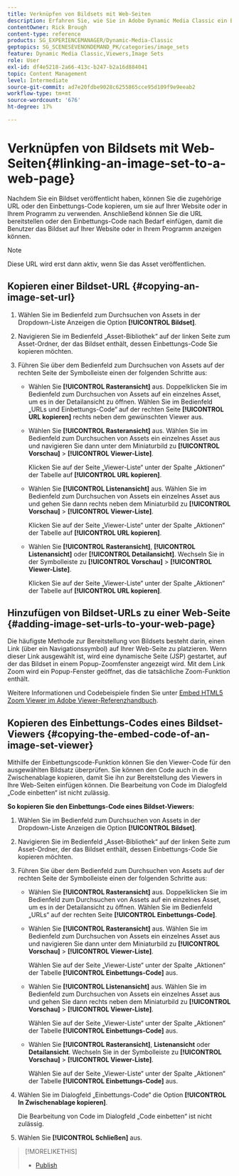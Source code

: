 ```yaml
---
title: Verknüpfen von Bildsets mit Web-Seiten
description: Erfahren Sie, wie Sie in Adobe Dynamic Media Classic ein Bildset mit einer Web-Seite verknüpfen.
contentOwner: Rick Brough
content-type: reference
products: SG_EXPERIENCEMANAGER/Dynamic-Media-Classic
geptopics: SG_SCENESEVENONDEMAND_PK/categories/image_sets
feature: Dynamic Media Classic,Viewers,Image Sets
role: User
exl-id: df4e5218-2a66-413c-b247-b2a16d884041
topic: Content Management
level: Intermediate
source-git-commit: ad7e20fdbe9028c6255865cce95d109f9e9eeab2
workflow-type: tm+mt
source-wordcount: '676'
ht-degree: 17%

---
```


# Verknüpfen von Bildsets mit Web-Seiten{#linking-an-image-set-to-a-web-page}

Nachdem Sie ein Bildset veröffentlicht haben, können Sie die zugehörige URL oder den Einbettungs-Code kopieren, um sie auf Ihrer Website oder in Ihrem Programm zu verwenden. Anschließend können Sie die URL bereitstellen oder den Einbettungs-Code nach Bedarf einfügen, damit die Benutzer das Bildset auf Ihrer Website oder in Ihrem Programm anzeigen können.

>[!NOTE]
>
>Diese URL wird erst dann aktiv, wenn Sie das Asset veröffentlichen.

## Kopieren einer Bildset-URL {#copying-an-image-set-url}

1. Wählen Sie im Bedienfeld zum Durchsuchen von Assets in der Dropdown-Liste Anzeigen die Option **[!UICONTROL Bildset]**.
1. Navigieren Sie im Bedienfeld „Asset-Bibliothek“ auf der linken Seite zum Asset-Ordner, der das Bildset enthält, dessen Einbettungs-Code Sie kopieren möchten.
1. Führen Sie über dem Bedienfeld zum Durchsuchen von Assets auf der rechten Seite der Symbolleiste einen der folgenden Schritte aus:

   * Wählen Sie **[!UICONTROL Rasteransicht]** aus. Doppelklicken Sie im Bedienfeld zum Durchsuchen von Assets auf ein einzelnes Asset, um es in der Detailansicht zu öffnen. Wählen Sie im Bedienfeld „URLs und Einbettungs-Code“ auf der rechten Seite **[!UICONTROL URL kopieren]** rechts neben dem gewünschten Viewer aus.
   * Wählen Sie **[!UICONTROL Rasteransicht]** aus. Wählen Sie im Bedienfeld zum Durchsuchen von Assets ein einzelnes Asset aus und navigieren Sie dann unter dem Miniaturbild zu **[!UICONTROL Vorschau]** > **[!UICONTROL Viewer-Liste]**.

     Klicken Sie auf der Seite „Viewer-Liste“ unter der Spalte „Aktionen“ der Tabelle auf **[!UICONTROL URL kopieren]**.

   * Wählen Sie **[!UICONTROL Listenansicht]** aus. Wählen Sie im Bedienfeld zum Durchsuchen von Assets ein einzelnes Asset aus und gehen Sie dann rechts neben dem Miniaturbild zu **[!UICONTROL Vorschau]** > **[!UICONTROL Viewer-Liste]**.

     Klicken Sie auf der Seite „Viewer-Liste“ unter der Spalte „Aktionen“ der Tabelle auf **[!UICONTROL URL kopieren]**.

   * Wählen Sie **[!UICONTROL Rasteransicht]**, **[!UICONTROL Listenansicht]** oder **[!UICONTROL Detailansicht]**. Wechseln Sie in der Symbolleiste zu **[!UICONTROL Vorschau]** > **[!UICONTROL Viewer-Liste]**.

     Klicken Sie auf der Seite „Viewer-Liste“ unter der Spalte „Aktionen“ der Tabelle auf **[!UICONTROL URL kopieren]**.

## Hinzufügen von Bildset-URLs zu einer Web-Seite {#adding-image-set-urls-to-your-web-page}

Die häufigste Methode zur Bereitstellung von Bildsets besteht darin, einen Link (über ein Navigationssymbol) auf Ihrer Web-Seite zu platzieren. Wenn dieser Link ausgewählt ist, wird eine dynamische Seite (JSP) gestartet, auf der das Bildset in einem Popup-Zoomfenster angezeigt wird. Mit dem Link Zoom wird ein Popup-Fenster geöffnet, das die tatsächliche Zoom-Funktion enthält.

Weitere Informationen und Codebeispiele finden Sie unter [Embed HTML5 Zoom Viewer im Adobe Viewer-Referenzhandbuch](https://experienceleague.adobe.com/de/docs/dynamic-media-developer-resources/library/viewers-aem-assets-dmc/zoom/c-html5-20-zoom-viewer-about#section-e1c3106f5b3e445d9b95be337c2f94e2).

## Kopieren des Einbettungs-Codes eines Bildset-Viewers {#copying-the-embed-code-of-an-image-set-viewer}

Mithilfe der Einbettungscode-Funktion können Sie den Viewer-Code für den ausgewählten Bildsatz überprüfen. Sie können den Code auch in die Zwischenablage kopieren, damit Sie ihn zur Bereitstellung des Viewers in Ihre Web-Seiten einfügen können. Die Bearbeitung von Code im Dialogfeld „Code einbetten“ ist nicht zulässig.

**So kopieren Sie den Einbettungs-Code eines Bildset-Viewers:**

1. Wählen Sie im Bedienfeld zum Durchsuchen von Assets in der Dropdown-Liste Anzeigen die Option **[!UICONTROL Bildset]**.
1. Navigieren Sie im Bedienfeld „Asset-Bibliothek“ auf der linken Seite zum Asset-Ordner, der das Bildset enthält, dessen Einbettungs-Code Sie kopieren möchten.
1. Führen Sie über dem Bedienfeld zum Durchsuchen von Assets auf der rechten Seite der Symbolleiste einen der folgenden Schritte aus:

   * Wählen Sie **[!UICONTROL Rasteransicht]** aus. Doppelklicken Sie im Bedienfeld zum Durchsuchen von Assets auf ein einzelnes Asset, um es in der Detailansicht zu öffnen. Wählen Sie im Bedienfeld „URLs“ auf der rechten Seite **[!UICONTROL Einbettungs-Code]**.
   * Wählen Sie **[!UICONTROL Rasteransicht]** aus. Wählen Sie im Bedienfeld zum Durchsuchen von Assets ein einzelnes Asset aus und navigieren Sie dann unter dem Miniaturbild zu **[!UICONTROL Vorschau]** > **[!UICONTROL Viewer-Liste]**.

     Wählen Sie auf der Seite „Viewer-Liste“ unter der Spalte „Aktionen“ der Tabelle **[!UICONTROL Einbettungs-Code]** aus.

   * Wählen Sie **[!UICONTROL Listenansicht]** aus. Wählen Sie im Bedienfeld zum Durchsuchen von Assets ein einzelnes Asset aus und gehen Sie dann rechts neben dem Miniaturbild zu **[!UICONTROL Vorschau]** > **[!UICONTROL Viewer-Liste]**.

     Wählen Sie auf der Seite „Viewer-Liste“ unter der Spalte „Aktionen“ der Tabelle **[!UICONTROL Einbettungs-Code]** aus.

   * Wählen Sie **[!UICONTROL Rasteransicht]**, **Listenansicht** oder **Detailansicht**. Wechseln Sie in der Symbolleiste zu **[!UICONTROL Vorschau]** > **[!UICONTROL Viewer-Liste]**.

     Wählen Sie auf der Seite „Viewer-Liste“ unter der Spalte „Aktionen“ der Tabelle **[!UICONTROL Einbettungs-Code]** aus.

1. Wählen Sie im Dialogfeld „Einbettungs-Code“ die Option **[!UICONTROL In Zwischenablage kopieren]**.

   Die Bearbeitung von Code im Dialogfeld „Code einbetten“ ist nicht zulässig.

1. Wählen Sie **[!UICONTROL Schließen]** aus.

>[!MORELIKETHIS]
>
>* [Publish](publishing-files.md#publishing_files)
